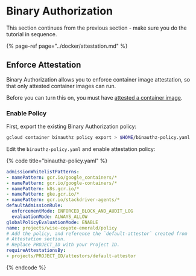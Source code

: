 # Binary Authorization

This section continues from the previous section - make sure you do the tutorial in sequence.

{% page-ref page="../docker/attestation.md" %}

## Enforce Attestation

Binary Authorization allows you to enforce container image attestation, so that only attested container images can run.

Before you can turn this on, you must have [attested a container image](../docker/attestation.md).

### Enable Policy

First, export the existing Binary Authorization policy:

```bash
gcloud container binauthz policy export > $HOME/binauthz-policy.yaml
```

Edit the `binauthz-policy.yaml` and enable attestation policy:

{% code title="binauthz-policy.yaml" %}
```yaml
admissionWhitelistPatterns:
- namePattern: gcr.io/google_containers/*
- namePattern: gcr.io/google-containers/*
- namePattern: k8s.gcr.io/*
- namePattern: gke.gcr.io/*
- namePattern: gcr.io/stackdriver-agents/*
defaultAdmissionRule:
  enforcementMode: ENFORCED_BLOCK_AND_AUDIT_LOG
  evaluationMode: ALWAYS_ALLOW
globalPolicyEvaluationMode: ENABLE
name: projects/wise-coyote-emerald/policy
# Add the policy, and reference the `default-attestor` created from
# Attestation section.
# Replace PROJECT_ID with your Project ID.
requireAttestationsBy:
- projects/PROJECT_ID/attestors/default-attestor
```
{% endcode %}



